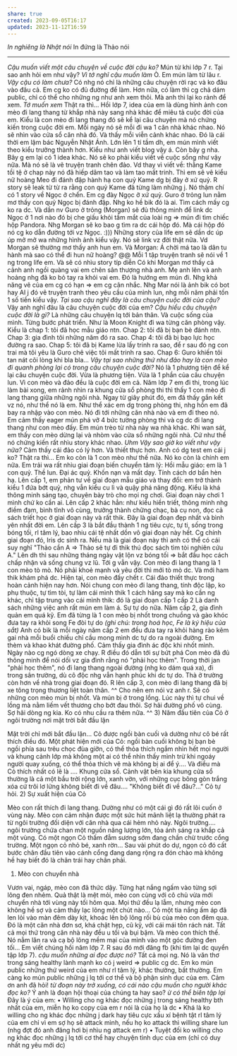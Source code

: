 ```yaml
---
share: true
created: 2023-09-05T16:17
updated: 2023-11-12T16:59
---
```

*In nghiêng là Nhật nói*
In đứng là Thảo nói

---

*Cậu muốn viết một câu chuyện về cuộc đời cậu ko?*
Mún từ khi lớp 7 r.
Tại sao anh hỏi em như vậy?
*Vì tớ nghĩ cậu muốn làm*
Ò. Em mún làm từ lâu r.
*Vậy cậu có làm chưa?*
Có nhg nó chỉ là những câu chuyện rời rạc và ko đâu vào đâu cả.
Em cg ko có đủ đường để làm.
Hơn nữa, có làm thì cg chả dám public, chỉ có thể cho những ng như anh xem thôi.
Mà anh thì lại ko rảnh để xem.
*Tớ muốn xem*
Thật ra thì...
Hồi lớp 7, idea của em là dùng hình ảnh con mèo đi lang thang từ khắp nhà này sang nhà khác để miêu tả cuộc đời của em.
Kiểu là con mèo đi lang thang đó sẽ kể lại câu chuyện mà nó chứng kiến trong cuộc đời em.
Mỗi ngày nó sẽ mỗi đi wa 1 căn nhà khác nhao.
Nó sẽ nhìn vào cửa sổ căn nhà đó.
Và thấy mỗi viễn cảnh khác nhao.
Đó là cái thời em lậm bác Nguyễn Nhật Ánh.
Lớn lên 1 tí tầm dh, em mún mình viết theo kiểu trưởng thành hơn.
Kiểu như anh viết blog vậy á.
Còn bây g nha.
Bây g em lại có 1 idea khác.
Nó sẽ ko phải kiểu viết về cuộc sống như vậy nữa.
Mà nó sẽ là vẽ truyện tranh chên đảo.
Vd thay vì viết về: thằng Kame tồi tệ ở chap này nó đã hiếp dâm tao và làm tao mất trinh.
Thì em sẽ vẽ kiểu nữ hoàng Meo đi đánh đập hành hạ con quỷ Kame dg bị đày ở xứ quỷ.
R story sẽ leak từ từ ra rằng con quỷ Kame đã từng làm những j.
Nó thậm chí có 1 story về Ngọc ở chển.
Em cg đày Ngọc ở xứ quỷ.
Guro ở trỏng lun nằm mơ thấy con quỷ Ngọc bị đánh đập.
Nhg ko hề bik đó là ai.
Tìm cách mấy cg ko ra dc.
Và dần nv Guro ở trỏng (Morgan) sẽ đủ thông minh để link dc Ngọc ở 1 nơi nào đó bị che giấu khỏi tầm mắt của loài ng => mún đi tìm chiếc hộp Pandora.
Nhg Morgan sẽ ko bao g tìm ra dc cái hộp đó.
Mà cái hộp đó nó cg ko dẫn đường tới vz Ngọc. :)))
Những story của life em sẽ dần dc úp úp mở mở wa những hình ảnh kiểu vậy.
Nó sẽ link vz đời thật nữa.
Vd Morgan sẽ thường mơ thấy anh hun em.
Và Morgan: Á chời má tao là dân tu hành mà sao có thể đi hun nữ hoàng? @@
Mỗi 1 tập truyện tranh sẽ nói về 1 ng trong life em.
Và sẽ có nhìu story típ diễn
Có khi Morgan mơ thấy cả cảnh anh ngồi quàng vai em chên sân thượng nhà anh.
Mẹ anh lên và anh hoảng nhg đã ko bỏ tay ra khỏi vai em.
Đó là hướng em mún đi.
Nhg khả năng vẽ của em cg có hạn => em cg cân nhắc.
Nhg Mar nói là ảnh bik có bot hay AI j đó vẽ truyện tranh theo yêu cầu của mình lun, nhg mỗi năm phải tốn 1 số tiền kiểu vậy.
*Tại sao cậu nghĩ đây là câu chuyện cuộc đời của cậu?*
Vậy anh nghĩ đâu là câu chuyện cuộc đời của em?
*Cậu hiểu câu chuyện cuộc đời là gì?*
Là những câu chuyện lq tới bản thân.
Và cuộc sống của mình.
Từng bước phát triển.
Như là Moon Knight đi wa từng căn phòng vậy.
Kiểu là chap 1: tôi đã học mẫu giáo ntn.
Chap 2: tôi đã bị bạn bè đánh ntn.
Chap 3: gia đình tôi những năm đó ra sao.
Chap 4: tôi đã bị bạo lực học đường ra sao.
Chap 5: tôi đã bị Kame lừa lấy trinh ra sao, để r sau đó ng con trai mà tôi yêu là Guro chê việc tôi mất trinh ra sao.
Chap 6: Guro khiến tôi tan nát cõi lòng khi bla bla...
*Vậy tại sao những thứ như đảo hay là con mèo đi quanh phòng lại có trong câu chuyện cuộc đời?*
Nó là 1 phương tiện để kể lại câu chuyện cuộc đời.
Vừa là phương tiện.
Vừa là 1 phần của câu chuyện lun.
Vì con mèo và đảo đều là cuộc đời em cả.
Năm lớp 7 em đi thi, trong lúc làm bài xong, em rảnh nhìn ra khung cửa sổ phòng thi thì thấy 1 con mèo đi lang thang giữa những ngôi nhà.
Ngay từ giây phút đó, em đã thấy gắn kết vz nó, như thể nó là em.
Như thể xác em dg trong phòng thi, nhg hồn em đã bay ra nhập vào con mèo.
Nó đi tới những căn nhà nào và em đi theo nó.
Em cảm thấy eager mún phá vỡ 4 bức tường phòng thi và cg dc đi lang thang như con mèo đấy.
Em mún trèo từ nhà này wa nhà khác.
Khi wan sát, em thấy con mèo dừng lại và nhòm vào cửa sổ những ngôi nhà.
Cứ như thể nó chứng kiến rất nhìu story khác nhao.
*Uhm*
*Vậy sao giờ ko viết như vậy nữa?*
Cảm thấy cái đảo có lý hơn.
Và thiết thực hơn.
Anh có dg test em cái j ko?
Thật ra thì...
Em ko còn là 1 con mèo như thế nữa.
Nó ko còn là chính em nữa.
Em trải wa rất nhìu giai đoạn biến chuyển tâm lý:
Hồi mẫu giáo: em là 1 con quỷ. Thề lun. Đại ác quỷ. Khốn nạn và mất dạy. Tính cách dơ bẩn hèn hạ.
Lên cấp 1, em phản tư về giai đoạn mẫu giáo và thay đổi: em trở thành kiểu 1 đứa bớt quỷ, nhg vẫn kiểu cu lì và quậy phá năng động. Kiểu là khá thông minh sáng tạo, chuyên bày trò cho mọi ng chơi. Giai đoạn này chơi 1 mình chứ ko cần ai.
Lên cấp 2 khác hẳn: như kiểu hiền triết, thông minh nhg điềm đạm, bình tĩnh vô cùng, trưởng thành chững chạc, bà cụ non, đọc cả sách triết học ở giai đoạn này và rất thik.
Đây là giai đoạn đẹp nhất và bình yên nhất đời em.
Lên cấp 3 là bắt đầu thành 1 ng tiêu cực, tự ti, sống trong bóng tối, rl tâm lý, bao nhiu cái tệ nhất dồn vô giai đoạn này hết.
Cg chính giai đoạn đó, Iris dc sinh ra.
Nếu mà là giai đoạn này thì anh có thể có cái suy nghĩ "Thảo cần A => Thảo sẽ tự đi thik thú đọc sách tìm tòi nghiên cứu A."
Lên dh thì sau những tháng ngày vật lộn vz bóng tối => bắt đầu học cách chấp nhận và sống chung vz lũ.
Tới g vẫn vậy.
Con mèo đi lang thang là 1 con mèo tò mò.
Nó phải khoẻ mạnh và yêu đời thì mới tò mò dc.
Và mới ham thik khám phá dc.
Hiện tại, con mèo đấy chết r.
Cái đảo thiết thực trong hoàn cảnh hiện nay hơn.
Nói chung con mèo đi lang thang, tính độc lập, ko phụ thuộc, tự tìm tòi, tự làm cái mình thik 1 cách hăng say mà ko cần ng khác, chỉ tập trung vào cái mình thik: đó là giai đoạn cấp 1 cấp 2
Là danh sách những việc anh rất mún em làm á.
Sự tự do nữa.
Năm cấp 2, gia đình quản em quá kỹ.
Em đã từng là 1 con mèo bị nhốt trong chuồng và gào khóc đưa tay ra khỏi song Fe đòi tự do *(ghi chú: trong hoá học, Fe là ký hiệu của sắt)*
Anh có bik là mỗi ngày năm cấp 2 em đều đưa tay ra khỏi hàng rào kẽm gai nhà mỗi buổi chiều chỉ cầu mong mình dc tự do ra ngoài đường.
Em thèm và khao khát đường phố.
Cảm thấy gia đình ác độc khi nhốt mình.
Ngày nào cg ngó dòng xe chạy.
R điều đó dẫn tới sự bứt phá
Con mèo đã đủ thông minh để nói dối vz gia đình rằng nó "phải học thêm".
Trong thời jan "phải học thêm", nó đi lang thang ngoài đường (nhg ko dám quá xa), đi trong sân trường, dù cô độc nhg vẫn hạnh phúc khi dc tự do.
Thà ở trường còn hơn về nhà trong giai đoạn đó.
R lên cấp 3, con mèo đi lang thang đã bị xe tông trọng thương liệt toàn thân. ^^
Cho nên em nói vz anh r.
Sẽ có những con mèo mún bị nhốt.
Và mún bị ở trong lồng.
Lúc này thì tự chui về lồng mà nằm liếm vết thương cho bớt đau thôi.
Sợ hãi đường phố vô cùng.
Sợ hãi dòng ng kia.
Ko có nhu cầu ra thêm nữa. ^^
3) Năm đầu tiên của Cỏ ở ngôi trường nơi mặt trời bắt đầu lặn

Mặt trời chỉ mới bắt đầu lặn...
Cỏ được ngồi bàn cuối và dường như cô bé rất thích điều đó. Một phát hiện mới của Cỏ: ngồi bàn cuối không bị bạn bè ngồi phía sau trêu chọc đùa giỡn, có thể thỏa thích ngắm nhìn hết mọi người và khung cảnh lớp mà không một ai có thể nhìn thấy mình trừ khi ngoáy người quay xuống, có thể thỏa thích vẽ mà không bị ai để ý....
Và điều mà Cỏ thích nhất có lẽ là ....
Khung cửa sổ.
Cảnh vật bên kia khung cửa sổ thường là cả một bầu trời rộng lớn, xanh vờn, với những cục bông gòn trắng xóa cứ trôi lơ lửng không biết đi về đâu....
"Không biết đi về đâu?..." Cỏ tự hỏi.
2) Sự xuất hiện của Cỏ

Mèo con rất thích đi lang thang.
Dường như có một cái gì đó rất lôi cuốn ở vùng này. Mèo con cảm nhận được một sức hút mãnh liệt lạ thường phát ra từ ngôi trường đối diện với căn nhà qua cái hẻm nhỏ này. 
Ngôi trường.... ngôi trường chứa chan một nguồn năng lượng lớn, tỏa ánh sáng ra khắp cả một vùng.
Có một ngọn Cỏ thấm đẫm sương sớm đang chần chừ trước cổng trường.
Một ngọn cỏ nhỏ bé, xanh rờn...
Sau vài phút do dự, ngọn cỏ đó cất bước chân đầu tiên vào cánh cổng đang dang rộng ra đón chào mà không hề hay biết đó là chân trái hay chân phải.
1) Mèo con chuyển nhà

Vươn vai, ngáp, mèo con đã thức dậy. Từng hạt nắng ngấm vào từng sợi lông đen nhẻm.
Quả thật là mệt mỏi, mèo con cùng với cô chủ vừa mới chuyển nhà tới vùng này tối hôm qua. Mọi thứ đều lạ lẫm, nhưng mèo con không hề sợ và cảm thấy lạc lõng một chút nào...
Có một tia nắng ấm áp đã len lỏi vào màn đêm dày kịt, khoác lên bộ lông rối bù của mèo con đêm qua.
Đó là một căn nhà đơn sơ, khá chật hẹp, cũ kỹ, với cái mái tôn rách nát. Tất cả mọi thứ trong căn nhà này đều u tối và bụi bặm.
Và mèo con thích thế. Nó nằm lăn ra và cạ bộ lông mềm mại của mình vào một góc đường đen tối...
Em viết chúng hồi năm lớp 7.
R sau đó mới đăng fb (khi tìm lại dc quyển tập lớp 7).
*cậu muốn những ai đọc được nó?*
Tất cả mọi ng.
Nó là văn thơ trong sáng healthy lành mạnh ko có j weird => public cg dc.
Em ko mún public những thứ weird của em như rl tâm lý, khác thường, bất thường. Em càng ko mún public những j lq tới cơ thể và bộ phận sinh dục của em.
Cảm ơn anh đã hỏi!
*từ đoạn này trở xuống, có cái nào cậu muốn cho người khác đọc ko?*
Ý anh là đoạn hội thoại của chúng ta hay sao?
*ừ*
*có thể biên tập lại*
Đây là ý của em:
• Willing cho ng khác đọc những j trong sáng healthy bth nhất của em, miễn họ ko copy của em r nói là của họ là dc
• Khá là ko willing cho ng khác đọc những j dark hay tiêu cực xấu xí bệnh tật rl tâm lý của em chỉ vì em sợ họ sẽ attack mình, nếu họ ko attack thì willing share lun (nhg đợt đó anh đăng hơi bị nhìu ng attack em r)
• Tuyệt đối ko willing cho ng khác đọc những j lq tới cơ thể hay chuyện tình dục  của em (chỉ có duy nhất ng yêu mới dc)